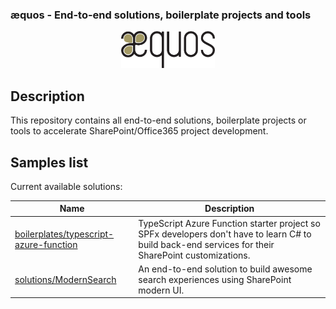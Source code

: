 ### æquos - End-to-end solutions, boilerplate projects and tools ###

<p align="center">
  <img width="150px"src="./images/aequos_logo_noir.png"/>
</p>

## Description ##

This repository contains all end-to-end solutions, boilerplate projects or tools to accelerate SharePoint/Office365 project development.

## Samples list ## 

Current available solutions:

Name | Description
-------|--------|
 [boilerplates/typescript-azure-function](./boilerplates/typescript-azure-function) | TypeScript Azure Function starter project so SPFx developers don't have to learn C# to build back-end services for their SharePoint customizations. 
 [solutions/ModernSearch](./solutions/ModernSearch) | An end-to-end solution to build awesome search experiences using SharePoint modern UI.

